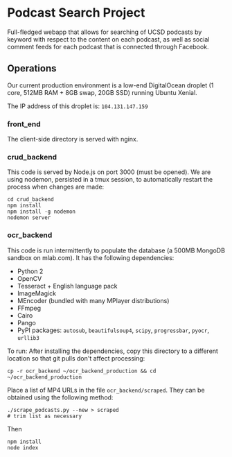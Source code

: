 # Podcast Search Project
Full-fledged webapp that allows for searching of UCSD podcasts by keyword with respect to the content on each podcast, as well as social comment feeds for each podcast that is connected through Facebook.

## Operations
Our current production environment is a low-end DigitalOcean droplet (1 core, 512MB RAM + 8GB swap, 20GB SSD) running Ubuntu Xenial.

The IP address of this droplet is: `104.131.147.159`

### front_end
The client-side directory is served with nginx.

### crud_backend
This code is served by Node.js on port 3000 (must be opened). We are using nodemon, persisted in a tmux session, to automatically restart the process when changes are made:

    cd crud_backend
    npm install
    npm install -g nodemon
    nodemon server

### ocr_backend
This code is run intermittently to populate the database (a 500MB MongoDB sandbox on mlab.com). It has the following dependencies:
- Python 2
- OpenCV
- Tesseract + English language pack
- ImageMagick
- MEncoder (bundled with many MPlayer distributions)
- FFmpeg
- Cairo
- Pango
- PyPI packages: `autosub`, `beautifulsoup4`, `scipy`, `progressbar`, `pyocr`, `urllib3`

To run: After installing the dependencies, copy this directory to a different location so that git pulls don't affect processing:

    cp -r ocr_backend ~/ocr_backend_production && cd ~/ocr_backend_production

Place a list of MP4 URLs in the file `ocr_backend/scraped`. They can be obtained using the following method:

    ./scrape_podcasts.py --new > scraped
    # trim list as necessary

 Then

    npm install
    node index
